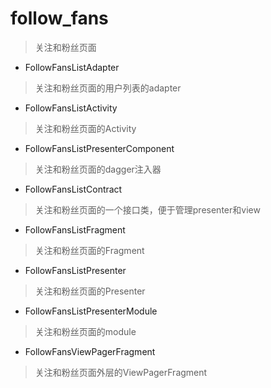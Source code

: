 # follow_fans
> 关注和粉丝页面

- FollowFansListAdapter
> 关注和粉丝页面的用户列表的adapter

- FollowFansListActivity
> 关注和粉丝页面的Activity

- FollowFansListPresenterComponent
> 关注和粉丝页面的dagger注入器

- FollowFansListContract
> 关注和粉丝页面的一个接口类，便于管理presenter和view

- FollowFansListFragment
> 关注和粉丝页面的Fragment

- FollowFansListPresenter
> 关注和粉丝页面的Presenter

- FollowFansListPresenterModule
> 关注和粉丝页面的module

- FollowFansViewPagerFragment
> 关注和粉丝页面外层的ViewPagerFragment
